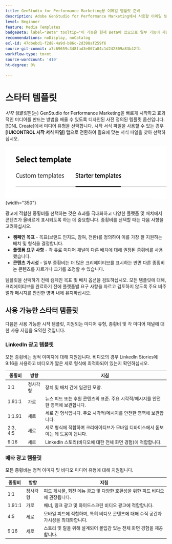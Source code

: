 ```yaml
---
title: GenStudio for Performance Marketing용 이메일 템플릿 준비
description: Adobe GenStudio for Performance Marketing에서 사용할 이메일 템플릿을 준비하는 방법을 알아봅니다.
level: Beginner
feature: Media Templates
badgeBeta: label="Beta" tooltip="이 기능은 현재 Beta에 있으므로 일부 기능이 제한되거나 변경될 수 있습니다."
recommendations: noDisplay, noCatalog
exl-id: 47dbebd1-f2d8-4a9d-b86c-2d398af259f6
source-git-commit: a7c69659c348fad3e067a84c1d242809a83b42fb
workflow-type: tm+mt
source-wordcount: '410'
ht-degree: 0%

---
```


# 스타터 템플릿

_시작 템플릿_&#x200B;은(는) GenStudio for Performance Marketing을 빠르게 시작하고 효과적인 미디어를 만드는 방법을 배울 수 있도록 디자인된 사전 정의된 템플릿 옵션입니다. [!DNL Create]에서 미디어 유형을 선택합니다. 시작 서식 파일을 사용할 수 있는 경우 **[!UICONTROL 시작 서식 파일]** 탭으로 전환하여 필요에 맞는 서식 파일을 찾아 선택하십시오.

![시작 템플릿 탭](/help/assets/starter-templates.png "템플릿 탭 선택"){width="350"}

광고에 적합한 종횡비를 선택하는 것은 효과를 극대화하고 다양한 플랫폼 및 배치에서 콘텐츠가 올바르게 표시되도록 하는 데 중요합니다. 종횡비를 선택할 때는 다음 사항을 고려하십시오.

- **캠페인 목표** - 목표(브랜드 인지도, 참여, 전환)를 정의하여 이를 가장 잘 지원하는 배치 및 형식을 결정합니다.
- **플랫폼 요구 사항** - 각 유료 미디어 채널이 다른 배치에 대해 권장된 종횡비를 사용했습니다.
- **콘텐츠 가시성** - 일부 종횡비는 더 많은 크리에이티브를 표시하는 반면 다른 종횡비는 콘텐츠를 자르거나 크기를 조정할 수 있습니다.

템플릿을 선택하기 전에 캠페인 목표 및 배치 옵션을 검토하십시오. 모든 템플릿에 대해, 크리에이티브를 완료하기 전에 플랫폼별 요구 사항을 자르고 검토하지 않도록 주요 비주얼과 메시지를 안전한 영역 내에 유지하십시오.

## 사용 가능한 스타터 템플릿

다음은 사용 가능한 시작 템플릿, 지원되는 미디어 유형, 종횡비 및 각 미디어 채널에 대한 사용 지침을 요약한 것입니다.

### LinkedIn 광고 템플릿

모든 종횡비는 정적 이미지에 대해 지원됩니다. 비디오의 경우 LinkedIn Stories에 9:16을 사용하고 비디오가 짧은 세로 형식에 최적화되어 있는지 확인하십시오.

| 종횡비 | 방향 | 지침 |
|--------------|--------------|------------------------------------------------------------------------------------------------|
| 1:1 | 정사각형 | 장치 및 배치 간에 일관된 모양. |
| 1.91:1 | 가로 | 뉴스 피드 또는 후원 콘텐츠의 표준. 주요 시각적/메시지를 안전한 영역에 보관합니다. |
| 1:1.91 | 세로 | 세로 긴 형식입니다. 주요 시각적/메시지를 안전한 영역에 보관합니다. |
| 2:3, 4:5 | 세로 | 세로 형식에 적합하며 크리에이티브가 모바일 디바이스에서 돋보이는 데 도움이 됩니다. |
| 9:16 | 세로 | LinkedIn 스토리(비디오에 대한 전체 화면 경험)에 적합합니다. |

### 메타 광고 템플릿

모든 종횡비는 정적 이미지 및 비디오 미디어 유형에 대해 지원됩니다.

| 종횡비 | 방향 | 지침 |
|--------------|--------------|------------------------------------------------------------------------------------------------|
| 1:1 | 정사각형 | 피드 게시물, 회전 메뉴 광고 및 다양한 호환성을 위한 피드 비디오에 권장됩니다. |
| 1.91:1 | 가로 | 배너, 링크 광고 및 와이드스크린 비디오 광고에 적합합니다. |
| 4:5 | 세로 | 모바일 피드에 적합하며, 특히 비디오 콘텐츠에 대해 수직 공간과 가시성을 최대화합니다. |
| 9:16 | 세로 | 스토리 및 릴을 위해 설계되어 몰입감 있는 전체 화면 경험을 제공합니다. |
